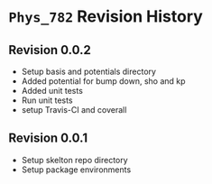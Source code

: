 # `Phys_782` Revision History

## Revision 0.0.2

- Setup basis and potentials directory
- Added potential for bump down, sho and kp
- Added unit tests
- Run unit tests
- setup Travis-CI and coverall

## Revision 0.0.1

- Setup skelton repo directory
- Setup package environments
